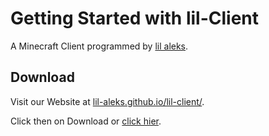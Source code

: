 # Getting Started with lil-Client

A Minecraft Client programmed by [lil aleks](https://github.com/lil-aleks).

## Download

Visit our Website at [lil-aleks.github.io/lil-client/](https://lil-aleks.github.io/lil-client/).

Click then on Download or [click hier](https://youtu.be/dQw4w9WgXcQ?si=t5eZkeGNVJ8YHbfx).

